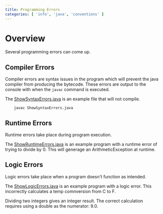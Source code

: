 ```yaml
---
title: Programming Errors
categories: [ 'info', 'java', 'conventions' ]
---
```

# Overview

Several programming errors can come up.

## Compiler Errors

Compiler errors are syntax issues in the program which will prevent the java compiler from producing the bytecode.  These errors are output to the console with when the `javac` command is executed.

The [ShowSyntaxErrors.java](../../programs/basic/showsyntaxerrors) is an example file that will not compile.

````
    javac ShowSyntaxErrors.java
````

## Runtime Errors

Runtime errors take place during program execution.

The [ShowRuntimeErrors.java](../../programs/basic/showruntimeerrors) is an example program with a runtime error of trying to divide by 0.  This will generage an ArithmeticException at runtime.

## Logic Errors

Logic errors take place when a program doesn't function as intended.  

The [ShowLogicErrors.java](../../programs/basic/showlogicerrors) is an example program with a logic error.  This incorrectly calculates a temp comnversion from C to F.

Dividing two integers gives an integer result.  The correct calculation requires using a double as the numerator: 9.0.